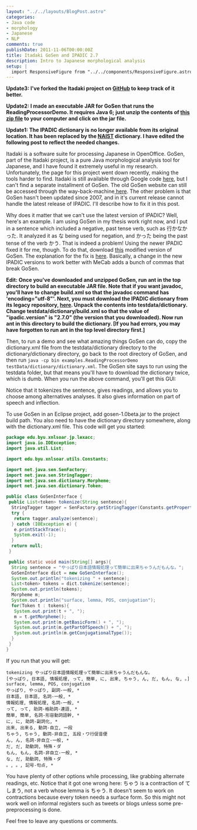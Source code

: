 ```yaml
---
layout: "../../layouts/BlogPost.astro"
categories:
- Java code
- morphology
- Japanese
- NLP
comments: true
publishDate: 2011-11-06T00:00:00Z
title: Itadaki GoSen and IPADIC 2.7
description: Intro to Japanese morphological analysis
setup: |
  import ResponsiveFigure from "../../components/ResponsiveFigure.astro"
---
```


**Update3: I've forked the Itadaki project on [GitHub](https://github.com/garfieldnate/Itadaki) to keep track of it better.**

**Update2: I made an executable JAR for GoSen that runs the ReadingProcessorDemo. It requires Java 6; just unzip the contents of [this zip file](https://sites.google.com/site/complingfiles/files/gosen.7z?attredirects=0&d=1) to your computer and click on the jar file.**

**Update1: The IPADIC dictionary is no longer available from its original location. It has been replaced by the [NAIST](http://sourceforge.jp/projects/naist-jdic/) dictionary. I have edited the following post to reflect the needed changes.**

Itadaki is a software suite for processing Japanese in OpenOffice. GoSen, part of the Itadaki project, is a pure Java morphological analysis tool for Japanese, and I have found it extremely useful in my research. Unfortunately, the page for this project went down recently, making the tools harder to find. Itadaki is still available through Google code [here](http://code.google.com/p/itadaki/), but I can't find a separate installment of GoSen. The old GoSen website can still be accessed through the way-back-machine[ here](http://web.archive.org/web/20080108030419/http://itadaki.org/wiki/index.php/Itadaki). The other problem is that GoSen hasn't been updated since 2007, and in it's current release cannot handle the latest release of IPADIC. I'll describe how to fix it in this post.

Why does it matter that we can't use the latest version of IPADIC? Well, here's an example. I am using GoSen in my thesis work right now, and I put in a sentence which included a negative, past tense verb, such as 行かなかった. It analyzed it as な being used for negation, and かった being the past tense of the verb かう. That is indeed a problem! Using the newer IPADIC fixed it for me, though. To do that, download [this](http://neu101.up.seesaa.net/etc/gosen-t001.zip) modified version of GoSen. The explanation for the fix is [here](http://neu101.seesaa.net/article/182625342.html). Basically, a change in the new IPADIC versions to work better with MeCab adds a bunch of commas that break GoSen.

**Edit: Once you've downloaded and unzipped GoSen, run ant in the top directory to build an executable JAR file. Note that if you want javadoc, you'll have to change build.xml so that the javadoc command has 'encoding="utf-8"'. Next, you must download the IPADIC dictionary from its legacy repository, [here](http://sourceforge.jp/projects/ipadic/downloads/24435/ipadic-2.7.0.tar.gz/). Unpack the contents into testdata/dictionary. Change testdata/dictionary/build.xml so that the value of "ipadic.version" is "2.7.0" (the version that you downloaded). Now run ant in this directory to build the dictionary. [If you had errors, you may have forgotten to run ant in the top level directory first.]**

Then, to run a demo and see what amazing things GoSen can do, copy the dictionary.xml file from the testdata/dictionary directory to the dictionary/dictionary directory, go back to the root directory of GoSen, and then run <code>java -cp bin examples.ReadingProcessorDemo testData/dictionary/dictionary.xml</code>. The GoSen site says to run using the testdata folder, but that means you'll have to download the dictionary twice, which is dumb. When you run the above command, you'll get this GUI:

<!-- TODO: should have height 320 and width 209 -->
<ResponsiveFigure
    class_="center"
    src="/assets/blog/gosen.png"
    alt="Screenshot of the 'reading processor demo' tool that comes with GoSen. The window shows '情報スーパーハイウェイ' analyzed into consitituent words and assigned part of speech. The conrols for editing the processor's output are also open."/>

Notice that it tokenizes the sentence, gives readings, and allows you to choose among alternatives analyses. It also gives information on part of speech and inflection.

To use GoSen in an Eclipse project, add gosen-1.0beta.jar to the project build path. You also need to have the dictionary directory somewhere, along with the dictionary.xml file. This code will get you started:

``` java
package edu.byu.xnlsoar.jp.lexacc;
import java.io.IOException;
import java.util.List;

import edu.byu.xnlsoar.utils.Constants;

import net.java.sen.SenFactory;
import net.java.sen.StringTagger;
import net.java.sen.dictionary.Morpheme;
import net.java.sen.dictionary.Token;

public class GoSenInterface {
 public List<token> tokenize(String sentence){
  StringTagger tagger = SenFactory.getStringTagger(Constants.getProperty("GOSEN_DICT_CONFIG"));
  try {
   return tagger.analyze(sentence);
  } catch (IOException e) {
   e.printStackTrace();
   System.exit(-1);
  }
  return null;
 }

 public static void main(String[] args){
  String sentence = "やっぱり日本語情報処理って簡単に出来ちゃうんだもんな。";
  GoSenInterface dict = new GoSenInterface();
  System.out.println("tokenizing " + sentence);
  List<token> tokens = dict.tokenize(sentence);
  System.out.println(tokens);
  Morpheme m;
  System.out.println("surface, lemma, POS, conjugation");
  for(Token t : tokens){
   System.out.print(t + ", ");
   m = t.getMorpheme();
   System.out.print(m.getBasicForm() + ", ");
   System.out.print(m.getPartOfSpeech() + ", ");
   System.out.println(m.getConjugationalType());
  }
 }
}
```

If you run that you will get:

```no-highlight
tokenizing やっぱり日本語情報処理って簡単に出来ちゃうんだもんな。
[やっぱり, 日本語, 情報処理, って, 簡単, に, 出来, ちゃう, ん, だ, もん, な, 。]
surface, lemma, POS, conjugation
やっぱり, やっぱり, 副詞-一般, *
日本語, 日本語, 名詞-一般, *
情報処理, 情報処理, 名詞-一般, *
って, って, 助詞-格助詞-連語, *
簡単, 簡単, 名詞-形容動詞語幹, *
に, に, 助詞-副詞化, *
出来, 出来る, 動詞-自立, 一段
ちゃう, ちゃう, 動詞-非自立, 五段・ワ行促音便
ん, ん, 名詞-非自立-一般, *
だ, だ, 助動詞, 特殊・ダ
もん, もん, 名詞-非自立-一般, *
な, だ, 助動詞, 特殊・ダ
。, 。, 記号-句点, *
```

You have plenty of other options while processing, like grabbing alternate readings, etc. Notice that it got one wrong here: ちゃう is a contraction of てしまう, not a verb whose lemma is ちゃう. It doesn't seem to work on contractions because every token needs a surface form. So this might not work well on informal registers such as tweets or blogs unless some pre-preprocessing is done.

Feel free to leave any questions or comments.
